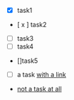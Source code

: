 - [x] task1
- [ x ] task2
- [ ] task3
- [ ] task4
- []task5
- [ ] a task [with a link](https://google.com)
- [not a task at all](https://google.com)

